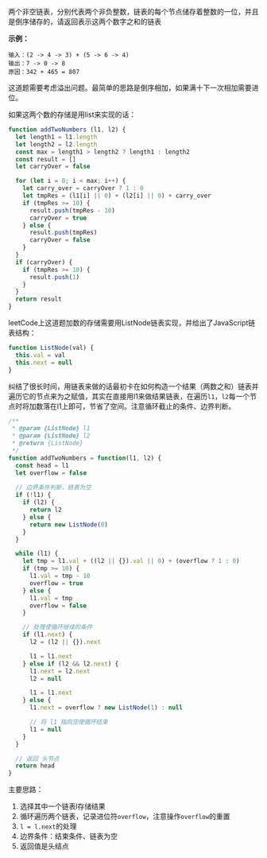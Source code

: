 两个非空链表，分别代表两个非负整数，链表的每个节点储存着整数的一位，并且是倒序储存的，请返回表示这两个数字之和的链表

**示例：**
```
输入：(2 -> 4 -> 3) + (5 -> 6 -> 4)
输出：7 -> 0 -> 8
原因：342 + 465 = 807
```

这道题需要考虑溢出问题。最简单的思路是倒序相加，如果满十下一次相加需要进位。

如果这两个数的存储是用list来实现的话：
```js
function addTwoNumbers (l1, l2) {
  let length1 = l1.length
  let length2 = l2.length
  const max = length1 > length2 ? length1 : length2
  const result = []
  let carryOver = false

  for (let i = 0; i < max; i++) {
    let carry_over = carryOver ? 1 : 0
    let tmpRes = (l1[i] || 0) + (l2[i] || 0) + carry_over
    if (tmpRes >= 10) {
      result.push(tmpRes - 10)
      carryOver = true
    } else {
      result.push(tmpRes)
      carryOver = false
    }
  }
  if (carryOver) {
    if (tmpRes >= 10) {
      result.push(1)
    }
  }
  return result
}
```

leetCode上这道题加数的存储需要用ListNode链表实现，并给出了JavaScript链表结构：
```js
function ListNode(val) {
  this.val = val
  this.next = null
}
```

纠结了很长时间，用链表来做的话最初卡在如何构造一个结果（两数之和）链表并遍历它的节点来为之赋值，其实在直接用l1来做结果链表，在遍历`l1`，`l2`每一个节点时将加数落在l1上即可，节省了空间。注意循环截止的条件、边界判断。

```js
/**
 * @param {ListNode} l1
 * @param {ListNode} l2
 * @return {ListNode}
 */
function addTwoNumbers = function(l1, l2) {
  const head = l1
  let overflow = false
  
  // 边界条件判断，链表为空
  if (!l1) {
    if (l2) {
      return l2
    } else {
      return new ListNode(0)
    }
  }

  while (l1) {
    let tmp = l1.val + ((l2 || {}).val || 0) + (overflow ? 1 : 0)
    if (tmp >= 10) {
      l1.val = tmp - 10
      overflow = true
    } else {
      l1.val = tmp
      overflow = false
    }

    // 处理使循环继续的条件
    if (l1.next) {
      l2 = (l2 || {}).next

      l1 = l1.next
    } else if (l2 && l2.next) {
      l1.next = l2.next
      l2 = null

      l1 = l1.next
    } else {
      l1.next = overflow ? new ListNode(1) : null

      // 将 l1 指向空使循环结束
      l1 = null
    }
  }

  // 返回 头节点
  return head
}
```

主要思路：
1. 选择其中一个链表l存储结果 
2. 循环遍历两个链表，记录进位符`overflow`，注意操作`overflow`的重置
3. `l = l.next`的处理
4. 边界条件：结束条件、链表为空
5. 返回值是头结点